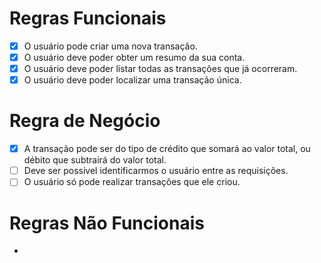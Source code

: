 # Regras Funcionais

- [x] O usuário pode criar uma nova transação.
- [x] O usuário deve poder obter um resumo da sua conta.
- [x] O usuário deve poder listar todas as transações que já ocorreram.
- [x] O usuário deve poder localizar uma transação única.

# Regra de Negócio

- [x] A transação pode ser do tipo de crédito que somará ao valor total, ou débito que subtrairá do valor total.
- [ ] Deve ser possível identificarmos o usuário entre as requisições.
- [ ] O usuário só pode realizar transações que ele criou.

# Regras Não Funcionais

-
